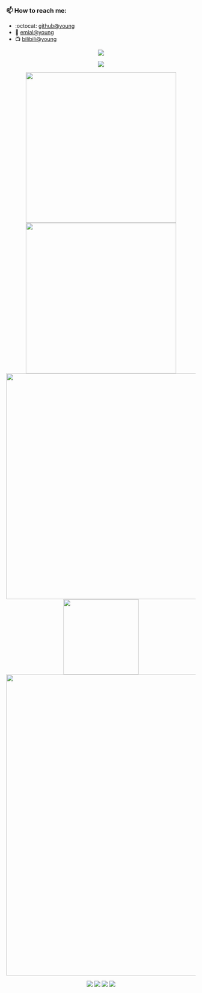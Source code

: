 ### 📫 How to reach me:
- :octocat: [github@young](https://github.com/promonkeyli)
- :email: [emial@young](mailto:liyang_emial@163.com)
- :tv: [bilibili@young](https://space.bilibili.com/125441145)

<!-- https://github.com/kyechan99/capsule-render -->
<p align="center">
<img src="https://capsule-render.vercel.app/api?type=waving&height=300&color=gradient&text=Hi!%20Everyone&desc=I`m%20Young&descAlignY=57&fontAlign=50&fontAlignY=33">
</p>
 
<!-- https://github.com/DenverCoder1/readme-typing-svg -->
<p align="center">
<img src="https://readme-typing-svg.demolab.com?font=Fira+Code&pause=1000&width=435&lines=Welcome+to+my+Github+profile+page+!" />
</p>
 
<p align="center">
<!-- https://github.com/anuraghazra/github-readme-stats -->
<img align="center" width="400" src="https://github-readme-stats.vercel.app/api?username=promonkeyli&theme=transparent&include_all_commits=true&show_icons=true&hide_border=true" />
<!-- https://github.com/DenverCoder1/github-readme-streak-stats -->
<img align="center" width="400" src="https://streak-stats.demolab.com?user=promonkeyli&theme=dark" />
<br/>
 
<!-- https://github.com/Ashutosh00710/github-readme-activity-graph -->
<img align="center" width="600" src="https://github-readme-activity-graph.vercel.app/graph?username=promonkeyli&theme=github-compact&hide_border=true&area=true">
<!-- https://github.com/anuraghazra/github-readme-stats -->
<img align="center" width="200" src="https://github-readme-stats.vercel.app/api/top-langs/?username=promonkeyli&theme=transparent&hide_border=true&layout=donut-vertical&langs_count=6" />
<br/>
<!-- https://github.com/tandpfun/skill-icons -->
<img width="800" align="center" src="https://skillicons.dev/icons?i=angular,css,docker,go,js,mysql,nextjs,nginx,nodejs,reactivex,react,tailwind,ts,vite,vue&theme=light" />
</p>
 
<!-- https://github.com/badges/shields -->
<p align="center">
<a href="https://github.com/promonkeyli"><img src="https://img.shields.io/badge/GitHub-promonkeyli-blue?logo=github" /></a>
<a href="https://space.bilibili.com/125441145"><img src="https://img.shields.io/badge/哔哩哔哩-Young-pink?logo=bilibili" /></a>
<img src="https://img.shields.io/badge/QQ-1334761537-green?logo=tencentqq" />
<!-- https://github.com/antonkomarev/github-profile-views-counter -->
<img src="https://komarev.com/ghpvc/?username=promonkeyli&abbreviated=true&color=yellow" />
</p>
